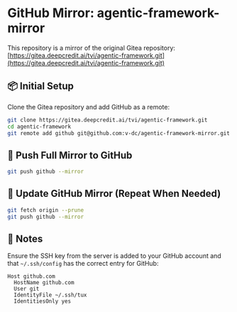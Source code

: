 # GitHub Mirror: agentic-framework-mirror

This repository is a mirror of the original Gitea repository: [https://gitea.deepcredit.ai/tvi/agentic-framework.git](https://gitea.deepcredit.ai/tvi/agentic-framework.git)

## 📦 Initial Setup

Clone the Gitea repository and add GitHub as a remote:

```bash
git clone https://gitea.deepcredit.ai/tvi/agentic-framework.git
cd agentic-framework
git remote add github git@github.com:v-dc/agentic-framework-mirror.git
```

## 🚀 Push Full Mirror to GitHub

```bash
git push github --mirror
```

## 🔄 Update GitHub Mirror (Repeat When Needed)

```bash
git fetch origin --prune
git push github --mirror
```

## 🔐 Notes

Ensure the SSH key from the server is added to your GitHub account and that `~/.ssh/config` has the correct entry for GitHub:

```ssh
Host github.com
  HostName github.com
  User git
  IdentityFile ~/.ssh/tux
  IdentitiesOnly yes
```

